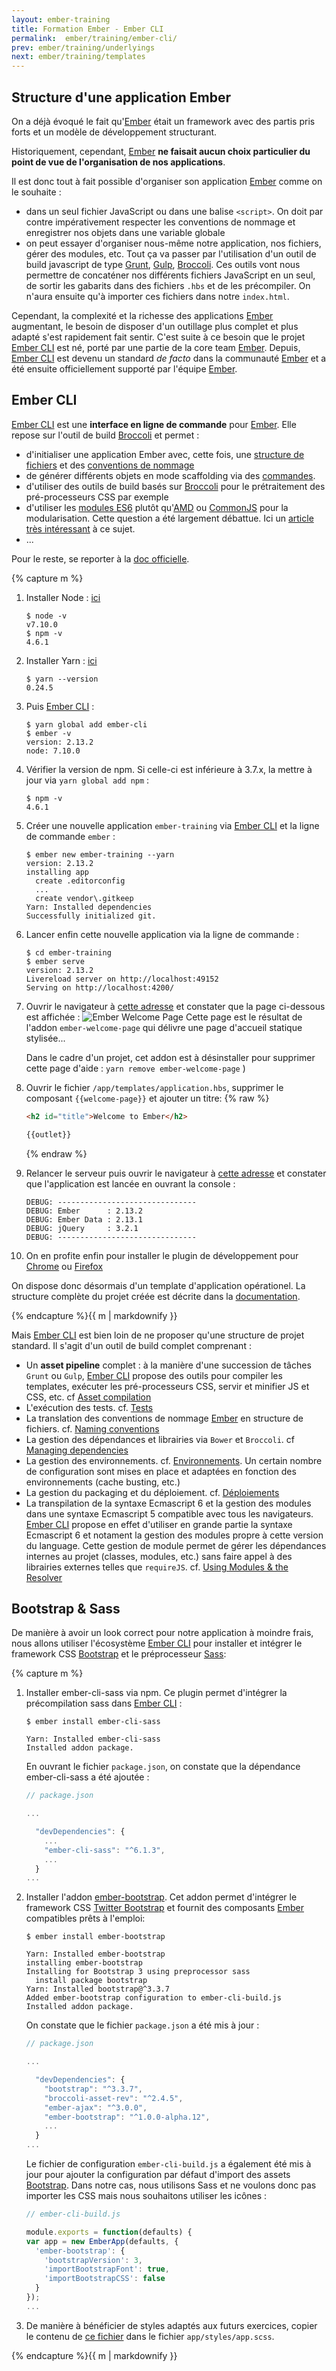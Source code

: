 ```yaml
---
layout: ember-training
title: Formation Ember - Ember CLI
permalink:  ember/training/ember-cli/
prev: ember/training/underlyings
next: ember/training/templates
---
```


<div id="toc"></div>

## Structure d'une application Ember

On a déjà évoqué le fait qu'[Ember][ember] était un framework avec des partis pris forts et un modèle de développement structurant. 

Historiquement, cependant, [Ember][ember] **ne faisait aucun choix particulier du point de vue de l'organisation de nos applications**.

Il est donc tout à fait possible d'organiser son application [Ember][ember] comme on le souhaite : 

- dans un seul fichier JavaScript ou dans une balise `<script>`. On doit par contre impérativement respecter les conventions de nommage et enregistrer nos objets dans une variable globale
- on peut essayer d'organiser nous-même notre application, nos fichiers, gérer des modules, etc. Tout ça va passer par l'utilisation d'un outil de build javascript de type [Grunt](http://gruntjs.com/), [Gulp](http://gulpjs.com/), [Broccoli][broccoli]. 
  Ces outils vont nous permettre de concaténer nos différents fichiers JavaScript en un seul, de sortir les gabarits dans des fichiers
  `.hbs` et de les précompiler. On n'aura ensuite qu'à importer ces fichiers dans notre ``index.html``.

Cependant, la complexité et la richesse des applications [Ember][ember] augmentant, le besoin de disposer d'un outillage plus complet et plus adapté s'est rapidement fait sentir. C'est suite à ce besoin que le projet [Ember CLI][ember-cli] est né, porté par une partie de la core team [Ember][ember]. Depuis, [Ember CLI][ember-cli] est devenu un standard *de facto* dans la communauté [Ember][ember] et a été ensuite officiellement supporté par l'équipe [Ember][ember].

## Ember CLI

[Ember CLI][ember-cli] est une **interface en ligne de commande** pour [Ember][ember]. Elle repose
sur l'outil de build [Broccoli][broccoli] et permet : 

* d'initialiser une application Ember avec, cette fois, une [structure de fichiers][folder-layout] et des
  [conventions de nommage](http://www.ember-cli.com/user-guide/#naming-conventions)
* de générer différents objets en mode scaffolding via des [commandes](http://www.ember-cli.com/user-guide/#using-ember-cli).
* d'utiliser des outils de build basés sur [Broccoli][broccoli] pour le prétraitement des pré-processeurs CSS par exemple
* d'utiliser les [modules ES6](https://tc39.github.io/ecma262/) plutôt 
  qu'[AMD](http://en.wikipedia.org/wiki/Asynchronous_module_definition) ou 
  [CommonJS](http://en.wikipedia.org/wiki/CommonJS) pour la modularisation. Cette question a été
  largement débattue. Ici un [article très intéressant](http://tomdale.net/2012/01/amd-is-not-the-answer/) à ce sujet.
* ...

Pour le reste, se reporter à la [doc officielle][ember-cli].

<div class="work no-answer">
    {% capture m %}

1. Installer Node : [ici](https://nodejs.org/en/)
 
   ```console
   $ node -v
   v7.10.0
   $ npm -v
   4.6.1
   ```
    
1. Installer Yarn : [ici](https://yarnpkg.com/lang/en/docs/install/)

   ```console
   $ yarn --version
   0.24.5
   ```

1. Puis [Ember CLI](http://www.ember-cli.com/) : 

   ```console
   $ yarn global add ember-cli
   $ ember -v
   version: 2.13.2
   node: 7.10.0
   ```
   
1. Vérifier la version de npm. Si celle-ci est inférieure à 3.7.x, la mettre à jour via ``yarn global add npm``  : 

   ```console
   $ npm -v
   4.6.1
   ```

1. Créer une nouvelle application ``ember-training`` via [Ember CLI](http://www.ember-cli.com/) et la ligne de commande `ember` :

   ```console
   $ ember new ember-training --yarn
   version: 2.13.2
   installing app
     create .editorconfig
     ...
     create vendor\.gitkeep
   Yarn: Installed dependencies
   Successfully initialized git.
   ```

1. Lancer enfin cette nouvelle application via la ligne de commande : 

   ```console
   $ cd ember-training
   $ ember serve
   version: 2.13.2
   Livereload server on http://localhost:49152
   Serving on http://localhost:4200/
   ```

1. Ouvrir le navigateur à [cette adresse](http://localhost:4200) et constater que la page ci-dessous est affichée :
   ![Ember Welcome Page](/images/ember-welcome-page.png)
   Cette page est le résultat de l'addon `ember-welcome-page` qui délivre une page d'accueil statique stylisée...

   Dans le cadre d'un projet, cet addon est à désinstaller pour supprimer cette page d'aide : `yarn remove ember-welcome-page` )

1. Ouvrir le fichier `/app/templates/application.hbs`, supprimer le composant `{{welcome-page}}` et ajouter un titre:
   {% raw %}
   ```html
   <h2 id="title">Welcome to Ember</h2>
   
   {{outlet}}
   ```
   {% endraw %}

1. Relancer le serveur puis ouvrir le navigateur à [cette adresse](http://localhost:4200/) et constater que l'application est lancée en ouvrant la console :

   ```console
   DEBUG: -------------------------------
   DEBUG: Ember      : 2.13.2
   DEBUG: Ember Data : 2.13.1
   DEBUG: jQuery     : 3.2.1
   DEBUG: -------------------------------
   ``` 

1. On en profite enfin pour installer le plugin de développement pour [Chrome](https://chrome.google.com/webstore/detail/ember-inspector/bmdblncegkenkacieihfhpjfppoconhi)
ou [Firefox](https://addons.mozilla.org/fr/firefox/addon/ember-inspector/)

On dispose donc désormais d'un template d'application opérationel. La structure complète du projet créée est décrite dans la 
[documentation](folder-layout).

  {% endcapture %}{{ m | markdownify }}
</div>

Mais [Ember CLI][ember-cli] est bien loin de ne proposer qu'une structure de projet standard. Il s'agit d'un outil de build complet comprenant : 

* Un **asset pipeline** complet : à la manière d'une succession de tâches ``Grunt`` ou ``Gulp``, [Ember CLI][ember-cli] propose des outils pour compiler les templates, exécuter les pré-processeurs CSS,
  servir et minifier JS et CSS, etc. cf [Asset compilation](http://www.ember-cli.com/user-guide/#asset-compilation)
* L'exécution des tests. cf. [Tests](http://www.ember-cli.com/user-guide/#testing)
* La translation des conventions de nommage [Ember][ember] en structure de fichiers. cf. [Naming conventions](http://www.ember-cli.com/user-guide/#naming-conventions)
* La gestion des dépendances et librairies via ``Bower`` et ``Broccoli``. cf [Managing dependencies](http://www.ember-cli.com/user-guide/#managing-dependencies)
* La gestion des environnements. cf. [Environnements](http://www.ember-cli.com/user-guide/#Environments). Un certain nombre de configuration sont mises en place et adaptées en fonction des environnements 
  (cache busting, etc.)
* La gestion du packaging et du déploiement. cf. [Déploiements](http://www.ember-cli.com/user-guide/#deployments)
* La transpilation de la syntaxe Ecmascript 6 et la gestion des modules dans une syntaxe Ecmascript 5 compatible avec tous les navigateurs. [Ember CLI][ember-cli] propose en effet d'utiliser en grande partie la
  syntaxe Ecmascript 6 et notament la gestion des modules propre à cette version du language. Cette gestion de module permet de gérer les dépendances internes au projet (classes, modules, etc.) sans faire appel
  à des librairies externes telles que ``requireJS``. cf. [Using Modules & the Resolver](http://www.ember-cli.com/user-guide/#using-modules)


## Bootstrap & Sass

De manière à avoir un look correct pour notre application à moindre frais, nous allons utiliser l'écosystème [Ember CLI][ember-cli] pour installer et intégrer 
le framework CSS [Bootstrap](http://getbootstrap.com/) et le préprocesseur [Sass](http://sass-lang.com/):

<div class="work no-answer">
    {% capture m %}

1. Installer ember-cli-sass via npm. Ce plugin permet d'intégrer la précompilation sass dans [Ember CLI](http://www.ember-cli.com/) : 

   ```console
   $ ember install ember-cli-sass

   Yarn: Installed ember-cli-sass
   Installed addon package.
   ```
   
   En ouvrant le fichier ``package.json``, on constate que la dépendance ember-cli-sass a été ajoutée : 
       
   ```javascript
   // package.json
   
   ...
   
     "devDependencies": {
       ...
       "ember-cli-sass": "^6.1.3",
       ...
     }
   ...
   ```
1. Installer l'addon [ember-bootstrap](http://www.ember-bootstrap.com). Cet addon permet d'intégrer le framework CSS [Twitter Bootstrap](https://getbootstrap.com) et fournit des composants [Ember][ember] compatibles prêts à l'emploi:

   ```console
   $ ember install ember-bootstrap
   
   Yarn: Installed ember-bootstrap
   installing ember-bootstrap
   Installing for Bootstrap 3 using preprocessor sass
     install package bootstrap
   Yarn: Installed bootstrap@^3.3.7
   Added ember-bootstrap configuration to ember-cli-build.js
   Installed addon package.
   ```

   On constate que le fichier `package.json` a été mis à jour :

   ```javascript
   // package.json
   
   ...
   
     "devDependencies": {
       "bootstrap": "^3.3.7",
       "broccoli-asset-rev": "^2.4.5",
       "ember-ajax": "^3.0.0",
       "ember-bootstrap": "^1.0.0-alpha.12",
       ...
     }
   ...
   ```

   Le fichier de configuration `ember-cli-build.js` a également été mis à jour pour ajouter la configuration par défaut d'import des assets [Bootstrap](http://getbootstrap.com). Dans notre cas, nous utilisons Sass et ne voulons donc pas importer les CSS mais nous souhaitons utiliser les icônes :

   ```javascript
   // ember-cli-build.js

   module.exports = function(defaults) {
   var app = new EmberApp(defaults, {
     'ember-bootstrap': {
       'bootstrapVersion': 3,
       'importBootstrapFont': true,
       'importBootstrapCSS': false
     }
   });
   ...
   ```
    
1. De manière à bénéficier de styles adaptés aux futurs exercices, copier le contenu de [ce fichier](https://raw.githubusercontent.com/bmeurant/ember-training/master/app/styles/app.scss) 
   dans le fichier ``app/styles/app.scss``.
    
  {% endcapture %}{{ m | markdownify }}
</div>

[ember]: http://emberjs.com
[ember-cli]: http://www.ember-cli.com/
[folder-layout]: http://www.ember-cli.com/user-guide/#folder-layout
[html-bars]: https://github.com/tildeio/htmlbars
[ember-data]: https://github.com/emberjs/data
[broccoli]: https://github.com/broccolijs/broccoli

